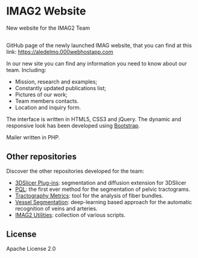 # IMAG2 Website
New website for the IMAG2 Team

## 
GitHub page of the newly launched IMAG website, that you can find at this link: <https://aledelmo.000webhostapp.com>

In our new site you can find any information you need to know about our team. Including:
* Mission, research and examples;
* Constantly updated publications list;
* Pictures of our work;
* Team members contacts.
* Location and inquiry form.

The interface is written in HTML5, CSS3 and jQuery. The dynamic and responsive look has been 
developed using [Bootstrap].

Mailer written in PHP.

## Other repositories

Discover the other repositories developed for the team:
* [3DSlicer Plug-ins]: segmentation and diffusion extension for 3DSlicer
* [PQL]: the first ever method for the segmentation of pelvic tractograms.
* [Tractography Metrics]: tool for the analysis of fiber bundles.
* [Vessel Segmentation]: deep-learning based approach for the automatic recognition of veins and arteries.
* [IMAG2 Utilities]: collection of various scripts.

License
----

Apache License 2.0

[//]: #
   [3DSlicer Plug-ins]: <https://github.com/aledelmo/3DSlicer_Plugins>
   [PQL]: <https://github.com/aledelmo/PQL>
   [Tractography Metrics]: <https://github.com/aledelmo/TractographyMetrics>
   [Vessel Segmentation]: <https://github.com/aledelmo/VesselsSegmentation>
   [IMAG2 Utilities]: <https://github.com/aledelmo/IMAG2_Utilities>
   [Bootstrap]: <https://getbootstrap.com>
   